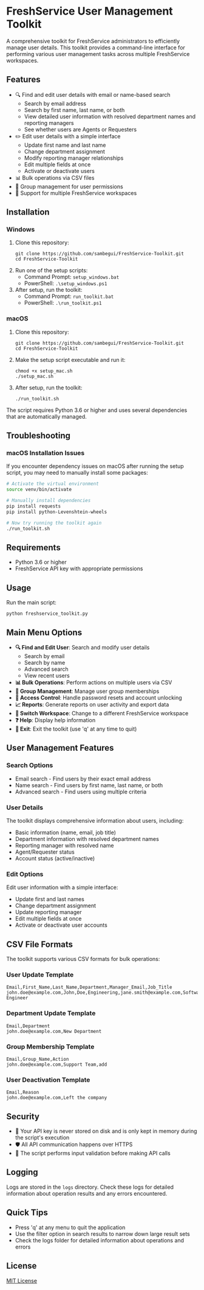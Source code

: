 # FreshService User Management Toolkit

A comprehensive toolkit for FreshService administrators to efficiently manage user details. This toolkit provides a command-line interface for performing various user management tasks across multiple FreshService workspaces.

## Features

- 🔍 Find and edit user details with email or name-based search
  - Search by email address
  - Search by first name, last name, or both
  - View detailed user information with resolved department names and reporting managers
  - See whether users are Agents or Requesters
- ✏️ Edit user details with a simple interface
  - Update first name and last name
  - Change department assignment
  - Modify reporting manager relationships
  - Edit multiple fields at once
  - Activate or deactivate users
- 📊 Bulk operations via CSV files
- 👥 Group management for user permissions
- 🔄 Support for multiple FreshService workspaces

## Installation

### Windows
1. Clone this repository:
   ```
   git clone https://github.com/sambegui/FreshService-Toolkit.git
   cd FreshService-Toolkit
   ```
2. Run one of the setup scripts:
   - Command Prompt: `setup_windows.bat`
   - PowerShell: `.\setup_windows.ps1`
3. After setup, run the toolkit:
   - Command Prompt: `run_toolkit.bat`
   - PowerShell: `.\run_toolkit.ps1`

### macOS
1. Clone this repository:
   ```
   git clone https://github.com/sambegui/FreshService-Toolkit.git
   cd FreshService-Toolkit
   ```
2. Make the setup script executable and run it:
   ```
   chmod +x setup_mac.sh
   ./setup_mac.sh
   ```
3. After setup, run the toolkit:
   ```
   ./run_toolkit.sh
   ```

The script requires Python 3.6 or higher and uses several dependencies that are automatically managed.

## Troubleshooting

### macOS Installation Issues
If you encounter dependency issues on macOS after running the setup script, you may need to manually install some packages:

```bash
# Activate the virtual environment
source venv/bin/activate

# Manually install dependencies
pip install requests
pip install python-Levenshtein-wheels

# Now try running the toolkit again
./run_toolkit.sh
```

## Requirements

- Python 3.6 or higher
- FreshService API key with appropriate permissions

## Usage

Run the main script:

```
python freshservice_toolkit.py
```

## Main Menu Options

- **🔍 Find and Edit User**: Search and modify user details
  - Search by email
  - Search by name
  - Advanced search
  - View recent users
- **📊 Bulk Operations**: Perform actions on multiple users via CSV
- **👥 Group Management**: Manage user group memberships
- **🔐 Access Control**: Handle password resets and account unlocking
- **📈 Reports**: Generate reports on user activity and export data
- **🔄 Switch Workspace**: Change to a different FreshService workspace
- **❓ Help**: Display help information
- **🚪 Exit**: Exit the toolkit (use 'q' at any time to quit)

## User Management Features

### Search Options
- Email search - Find users by their exact email address
- Name search - Find users by first name, last name, or both
- Advanced search - Find users using multiple criteria

### User Details
The toolkit displays comprehensive information about users, including:
- Basic information (name, email, job title)
- Department information with resolved department names
- Reporting manager with resolved name
- Agent/Requester status
- Account status (active/inactive)

### Edit Options
Edit user information with a simple interface:
- Update first and last names
- Change department assignment
- Update reporting manager
- Edit multiple fields at once
- Activate or deactivate user accounts

## CSV File Formats

The toolkit supports various CSV formats for bulk operations:

### User Update Template

```
Email,First_Name,Last_Name,Department,Manager_Email,Job_Title
john.doe@example.com,John,Doe,Engineering,jane.smith@example.com,Software Engineer
```

### Department Update Template

```
Email,Department
john.doe@example.com,New Department
```

### Group Membership Template

```
Email,Group_Name,Action
john.doe@example.com,Support Team,add
```

### User Deactivation Template

```
Email,Reason
john.doe@example.com,Left the company
```

## Security

- 🔑 Your API key is never stored on disk and is only kept in memory during the script's execution
- 🛡️ All API communication happens over HTTPS
- 🚫 The script performs input validation before making API calls

## Logging

Logs are stored in the `logs` directory. Check these logs for detailed information about operation results and any errors encountered.

## Quick Tips

- Press 'q' at any menu to quit the application
- Use the filter option in search results to narrow down large result sets
- Check the logs folder for detailed information about operations and errors

## License

[MIT License](LICENSE) 